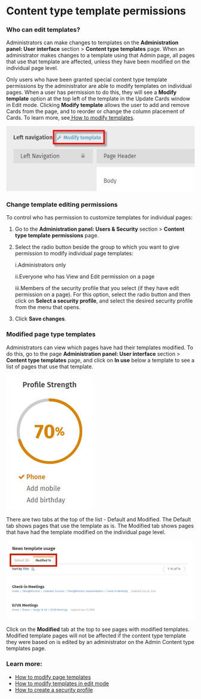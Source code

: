 # Content type template permissions

### Who can edit templates?

Administrators can make changes to templates on the **Administration panel: User interface** section &gt; **Content type templates** page. When an administrator makes changes to a template using that Admin page, all pages that use that template are affected, unless they have been modified on the individual page level.  
  
Only users who have been granted special content type template permissions by the administrator are able to modify templates on individual pages. When a user has permission to do this, they will see a **Modify template** option at the top left of the template in the Update Cards window in Edit mode. Clicking **Modify template** allows the user to add and remove Cards from the page, and to reorder or change the column placement of Cards. To learn more, see[ How to modify templates](../../../using-thoughtfarmer/add-pages-and-sections/modify-templates.md).  


![](../../../.gitbook/assets/2%20%286%29.jpg)

### Change template editing permissions

To control who has permission to customize templates for individual pages:

1. Go to the **Administration panel: Users & Security** section &gt; **Content type template permissions** page.
2. Select the radio button beside the group to which you want to give permission to modify individual page templates:

   i.Administrators only

   ii.Everyone who has View and Edit permission on a page

   iii.Members of the security profile that you select \(if they have edit permission on a page\). For this option, select the radio button and then click on **Select a security profile**, and select the desired security profile from the menu that opens.

3. Click **Save changes**.

### Modified page type templates

Administrators can view which pages have had their templates modified. To do this, go to the page **Administration panel: User interface** section &gt; **Content type templates** page, and click on **In use** below a template to see a list of pages that use that template.  


![](../../../.gitbook/assets/3%20%2818%29.jpg)

There are two tabs at the top of the list - Default and Modified. The Default tab shows pages that use the template as is. The Modified tab shows pages that have had the template modified on the individual page level.

![](../../../.gitbook/assets/4%20%2835%29.jpg)



Click on the **Modified** tab at the top to see pages with modified templates. Modified template pages will not be affected if the content type template they were based on is edited by an administrator on the Admin Content type templates page.

### Learn more:

* [How to modify page templates](create-and-modify-template/)
* [How to modify templates in edit mode](../../../using-thoughtfarmer/add-pages-and-sections/modify-templates.md)
* [How to create a security profile](../../security/security-groups.md)

